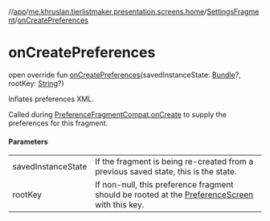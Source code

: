 //[app](../../../index.md)/[me.khruslan.tierlistmaker.presentation.screens.home](../index.md)/[SettingsFragment](index.md)/[onCreatePreferences](on-create-preferences.md)

# onCreatePreferences

open override fun [onCreatePreferences](on-create-preferences.md)(savedInstanceState: [Bundle](https://developer.android.com/reference/kotlin/android/os/Bundle.html)?, rootKey: [String](https://kotlinlang.org/api/latest/jvm/stdlib/kotlin/-string/index.html)?)

Inflates preferences XML.

Called during [PreferenceFragmentCompat.onCreate](https://developer.android.com/reference/kotlin/androidx/preference/PreferenceFragmentCompat.html#oncreate) to supply the preferences for this fragment.

#### Parameters

| | |
|---|---|
| savedInstanceState | If the fragment is being re-created from a previous saved state, this is the state. |
| rootKey | If non-null, this preference fragment should be rooted at the [PreferenceScreen](https://developer.android.com/reference/kotlin/androidx/preference/PreferenceScreen.html) with this key. |
